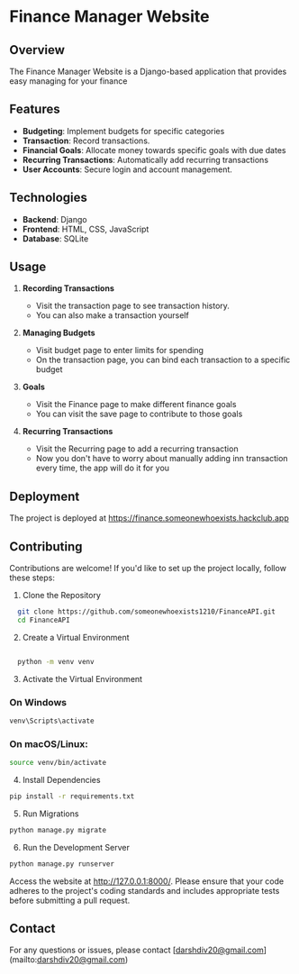 # Finance Manager Website

## Overview

The Finance Manager Website is a Django-based application that provides easy managing for your finance

## Features

- **Budgeting**: Implement budgets for specific categories
- **Transaction**: Record transactions.
- **Financial Goals**: Allocate money towards specific goals with due dates
- **Recurring Transactions**: Automatically add recurring transactions
- **User Accounts**: Secure login and account management.

## Technologies

- **Backend**: Django
- **Frontend**: HTML, CSS, JavaScript
- **Database**: SQLite

## Usage

1. **Recording Transactions**
   - Visit the transaction page to see transaction history.
   - You can also make a transaction yourself
  
2. **Managing Budgets**
   - Visit budget page to enter limits for spending
   - On the transaction page, you can bind each transaction to a specific budget
  
3. **Goals**
   - Visit the Finance page to make different finance goals
   - You can visit the save page to contribute to those goals

4. **Recurring Transactions**
   - Visit the Recurring page to add a recurring transaction
   - Now you don't have to worry about manually adding inn transaction every time, the app will do it for you

## Deployment

The project is deployed at https://finance.someonewhoexists.hackclub.app

## Contributing
Contributions are welcome! If you'd like to set up the project locally, follow these steps:

1. Clone the Repository
```bash
  git clone https://github.com/someonewhoexists1210/FinanceAPI.git
  cd FinanceAPI
```
2. Create a Virtual Environment

```bash

  python -m venv venv
```
3. Activate the Virtual Environment

### On Windows
```bash
venv\Scripts\activate
```

### On macOS/Linux:
```bash
source venv/bin/activate
```

4. Install Dependencies

```bash
pip install -r requirements.txt
```

5. Run Migrations

```bash
python manage.py migrate
```


6. Run the Development Server
```bash   
python manage.py runserver
```

Access the website at http://127.0.0.1:8000/.
Please ensure that your code adheres to the project's coding standards and includes appropriate tests before submitting a pull request.

## Contact
For any questions or issues, please contact [darshdiv20@gmail.com] (mailto:darshdiv20@gmail.com)
